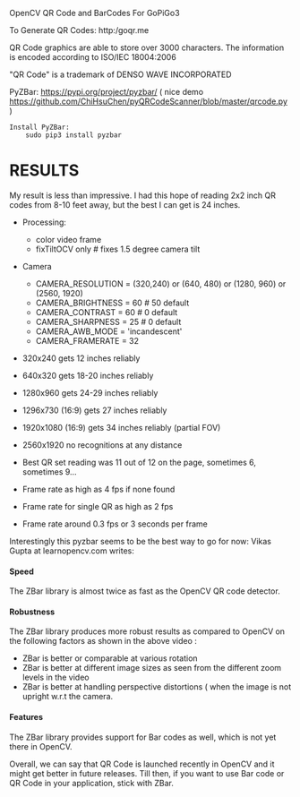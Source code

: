 OpenCV QR Code and BarCodes For GoPiGo3 


To Generate QR Codes:  http:/goqr.me

QR Code graphics are able to store over 3000 characters.  The information is encoded according to ISO/IEC 18004:2006

"QR Code" is a trademark of DENSO WAVE INCORPORATED


PyZBar:  https://pypi.org/project/pyzbar/
( nice demo https://github.com/ChiHsuChen/pyQRCodeScanner/blob/master/qrcode.py )

    Install PyZBar:
        sudo pip3 install pyzbar



# RESULTS

My result is less than impressive. I had this hope of reading 2x2 inch QR codes from 8-10 feet away, but the best I can get is 24 inches.

- Processing:
  - color video frame
  - fixTiltOCV only  # fixes 1.5 degree camera tilt
- Camera
  - CAMERA_RESOLUTION = (320,240) or (640, 480) or (1280, 960) or (2560, 1920)
  - CAMERA_BRIGHTNESS = 60  # 50 default
  - CAMERA_CONTRAST = 60    # 0 default
  - CAMERA_SHARPNESS = 25   # 0 default
  - CAMERA_AWB_MODE = 'incandescent'
  - CAMERA_FRAMERATE = 32

- 320x240 gets 12 inches reliably
- 640x320 gets 18-20 inches reliably
- 1280x960 gets 24-29 inches reliably
- 1296x730 (16:9) gets 27 inches reliably
- 1920x1080 (16:9) gets 34 inches reliably (partial FOV)
- 2560x1920 no recognitions at any distance
- Best QR set reading was 11 out of 12 on the page, sometimes 6, sometimes 9…
- Frame rate as high as 4 fps if none found
- Frame rate for single QR as high as 2 fps
- Frame rate around 0.3 fps or 3 seconds per frame

Interestingly this pyzbar seems to be the best way to go for now:
Vikas Gupta at learnopencv.com writes:

#### Speed
The ZBar library is almost twice as fast as the OpenCV QR code detector.

#### Robustness
The ZBar library produces more robust results as compared to OpenCV on the following factors as shown in the above video :

- ZBar is better or comparable at various rotation
- ZBar is better at different image sizes as seen from the different zoom levels in the video
- ZBar is better at handling perspective distortions ( when the image is not upright w.r.t the camera.

#### Features
The ZBar library provides support for Bar codes as well, which is not yet there in OpenCV.

Overall, we can say that QR Code is launched recently in OpenCV and it might get better in future releases. Till then, if you want to use Bar code or QR Code in your application, stick with ZBar.
